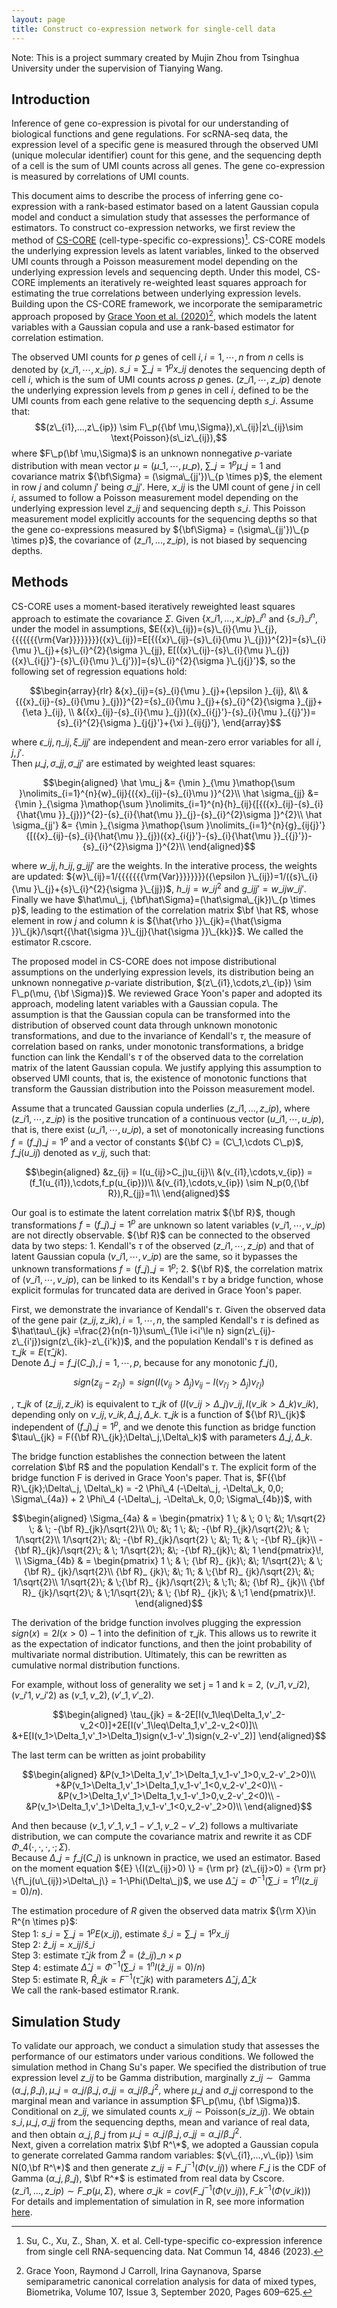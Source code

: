 ```yaml
---
layout: page
title: Construct co-expression network for single-cell data
---
```

Note: This is a project summary created by Mujin Zhou from Tsinghua University under the supervision of Tianying Wang.


## Introduction

Inference of gene co-expression is pivotal for our understanding of biological functions and gene regulations. For scRNA-seq data, the expression level of a specific gene is measured through the observed UMI (unique molecular identifier) count for this gene, and the sequencing depth of a cell is the sum of UMI counts across all genes. The gene co-expression is measured by correlations of UMI counts.

This document aims to describe the process of inferring gene co-expression with a rank-based estimator based on a latent Gaussian copula model and conduct a simulation study that assesses the performance of estimators. To construct co-expression networks, we first review the method of [CS-CORE](https://www.nature.com/articles/s41467-023-40503-7) (cell-type-specific co-expressions)[^fn1]. CS-CORE models the underlying expression levels as latent variables, linked to the observed UMI counts through a Poisson measurement model depending on the underlying expression levels and sequencing depth. Under this model, CS-CORE implements an iteratively re-weighted least squares approach for estimating the true correlations between underlying expression levels. Building upon the CS-CORE framework, we incorporate the semiparametric approach proposed by [Grace Yoon et al. (2020)](https://academic.oup.com/biomet/article/107/3/609/5820553?login=true)[^fn2], which models the latent variables with a Gaussian copula and use a rank-based estimator for correlation estimation.

The observed UMI counts for $p$ genes of cell $i, i=1,\cdots,n$ from $n$ cells is denoted by $(x\_{i1},\cdots,x\_{ip})$. ${s}\_{i}=\mathop{\sum }\nolimits\_{j=1}^{p}{x}\_{ij}$ denotes the sequencing depth of cell $i$, which is the sum of UMI counts across $p$ genes. $(z\_{i1},\cdots,z\_{ip})$ denote the underlying expression levels from $p$ genes in cell $i$, defined to be the UMI counts from each gene relative to the sequencing depth $s\_i$. Assume that:
$$(z\_{i1},...,z\_{ip}) \sim F\_p({\bf \mu,\Sigma}),x\_{ij}|z\_{ij}\sim \text{Poisson}(s\_iz\_{ij}),$$
where $F\_p(\bf \mu,\Sigma)$ is an unknown nonnegative $p$-variate distribution with mean vector $\mu=(\mu\_1,\cdots,\mu\_p)$, $\sum\_{j=1}^p \mu\_j = 1$ and covariance matrix ${\bf\Sigma}  = (\sigma\_{jj'})\_{p \times p}$, the element in row $j$ and column $j'$ being $\sigma\_{jj'}$. Here, $x\_{ij}$ is the UMI count of gene $j$ in cell $i$, assumed to follow a Poisson measurement model depending on the underlying expression level $z\_{ij}$ and sequencing depth $s\_i$. This Poisson measurement model explicitly accounts for the sequencing depths so that the gene co-expressions measured by ${\bf\Sigma} = (\sigma\_{jj'})\_{p \times p}$, the covariance of $(z\_{i1},...,z\_{ip})$, is not biased by sequencing depths.

## Methods
CS-CORE uses a moment-based iteratively reweighted least squares approach to estimate the covariance $\Sigma$. Given $\{x\_{i1},...,x\_{ip}\}\_i^n$ and $\{s\_i\}\_i^n$, under the model in assumptions, $E({x}\_{ij})={s}\_{i}{\mu }\_{j}, {{{{{{{\rm{Var}}}}}}}}({x}\_{ij})=E[{({x}\_{ij}-{s}\_{i}{\mu }\_{j})}^{2}]={s}\_{i}{\mu }\_{j}+{s}\_{i}^{2}{\sigma }\_{jj}, E[({x}\_{ij}-{s}\_{i}{\mu }\_{j})({x}\_{i{j}'}-{s}\_{i}{\mu }\_{j'})]={s}\_{i}^{2}{\sigma }\_{j{j}'}$, so the following set of regression equations hold: 
```math
\begin{array}{rlr}
&{x}_{ij}={s}_{i}{\mu }_{j}+{\epsilon }_{ij}, &\\ 
&{({x}_{ij}-{s}_{i}{\mu }_{j})}^{2}={s}_{i}{\mu }_{j}+{s}_{i}^{2}{\sigma }_{jj}+{\eta }_{ij}, \\ 
&({x}_{ij}-{s}_{i}{\mu }_{j})({x}_{i{j}'}-{s}_{i}{\mu }_{{j}'})={s}_{i}^{2}{\sigma }_{j{j}'}+{\xi }_{ij{j}'},
\end{array}
```
where ${\epsilon }\_{ij}, {\eta }\_{ij}, {\xi }\_{ij{j}'}$ are independent and mean-zero error variables for all $i, j, j'$.  
Then $\mu\_j, \sigma\_{jj}, \sigma\_{jj'}$ are estimated by weighted least squares:
```math
\begin{aligned}
    \hat \mu_j &= {\min }_{\mu }\mathop{\sum }\nolimits_{i=1}^{n}{w}_{ij}{({x}_{ij}-{s}_{i}\mu )}^{2}\\
    \hat \sigma_{jj} &= {\min }_{\sigma }\mathop{\sum }\nolimits_{i=1}^{n}{h}_{ij}{[{({x}_{ij}-{s}_{i}{\hat{\mu }}_{j})}^{2}-{s}_{i}{\hat{\mu }}_{j}-{s}_{i}^{2}\sigma ]}^{2}\\
    \hat \sigma_{jj'} &= {\min }_{\sigma }\mathop{\sum }\nolimits_{i=1}^{n}{g}_{ij{j}'}{[({x}_{ij}-{s}_{i}{\hat{\mu }}_{j})({x}_{i{j}'}-{s}_{i}{\hat{\mu }}_{{j}'})-{s}_{i}^{2}\sigma ]}^{2}\\
\end{aligned}
```
where ${w}\_{ij}, h\_{ij}, g\_{ijj'}$ are the weights. In the interative process, the weights are updated: ${w}\_{ij}=1/{{{{{{{\rm{Var}}}}}}}}({\epsilon }\_{ij})=1/({s}\_{i}{\mu }\_{j}+{s}\_{i}^{2}{\sigma }\_{jj})$, ${h}\_{ij}={w}\_{ij}^{2}$ and ${g}\_{ij{j}'}={w}\_{ij}{w}\_{i{j}'}$. Finally we have $\hat\mu\_j, {\bf\hat\Sigma}=(\hat\sigma\_{jk})\_{p \times p}$, leading to the estimation of the correlation matrix $\bf \hat R$, whose element in row $j$ and column $k$ is ${\hat{\rho }}\_{jk}={\hat{\sigma }}\_{jk}/\sqrt{{\hat{\sigma }}\_{jj}{\hat{\sigma }}\_{kk}}$. We called the estimator R.cscore.

The proposed model in CS-CORE does not impose distributional assumptions on the underlying expression levels, its distribution being an unknown nonnegative $p$-variate distribution, $(z\_{i1},\cdots,z\_{ip}) \sim F\_p(\mu, {\bf \Sigma})$. We reviewed Grace Yoon's paper and adopted its approach, modeling latent variables with a Gaussian copula. The assumption is that the Gaussian copula can be transformed into the distribution of observed count data through unknown monotonic transformations, and due to the invariance of Kendall's $\tau$, the measure of correlation based on ranks, under monotonic transformations, a bridge function can link the Kendall's $\tau$ of the observed data to the correlation matrix of the latent Gaussian copula. We justify applying this assumption to observed UMI counts, that is, the existence of monotonic functions that transform the Gaussian distribution into the Poisson measurement model.

Assume that a truncated Gaussian copula underlies ($z\_{i1},...,z\_{ip}$), where $(z\_{i1}, \cdots, z
\_{ip})$ is the positive truncation of a continuous vector $(u\_{i1},\cdots,u\_{ip})$, that is, there exist $(u\_{i1},\cdots,u\_{ip})$, a set of monotonically increasing functions $f = (f\_j)\_{j=1}^p$ and a vector of constants ${\bf C} = (C\_1,\cdots C\_p)$, $f\_j(u\_{ij})$ denoted as $v\_{ij}$, such that:
```math
\begin{aligned}
    &z_{ij} = I(u_{ij}>C_j)u_{ij}\\
    &(v_{i1},\cdots,v_{ip}) = (f_1(u_{i1}),\cdots,f_p(u_{ip}))\\
    &(v_{i1},\cdots,v_{ip}) \sim N_p(0,{\bf R}),R_{jj}=1\\
\end{aligned}
```
Our goal is to estimate the latent correlation matrix ${\bf R}$, though transformations $f = (f\_j)\_{j=1}^p$ are unknown so latent variables $(v\_{i1},\cdots,v\_{ip})$ are not directly observable. ${\bf R}$ can be connected to the observed data by two steps: 1. Kendall's $\tau$ of the observed $(z\_{i1},\cdots,z\_{ip})$ and that of latent Gaussian copula $(v\_{i1},\cdots,v\_{ip})$ are the same, so it bypasses the unknown transformations $f = (f\_j)\_{j=1}^p$; 2. ${\bf R}$, the correlation matrix of $(v\_{i1},\cdots,v\_{ip})$, can be linked to its Kendall's $\tau$ by a bridge function, whose  explicit formulas for truncated data are derived in Grace Yoon's paper. 

First, we demonstrate the invariance of Kendall's $\tau$. Given the observed data of the gene pair $(z\_{ij},z\_{ik}), i=1,\cdots,n$, the sampled Kendall's $\tau$ is defined as $\hat\tau\_{jk} =\frac{2}{n(n-1)}\sum\_{1\le i<i'\le n} sign(z\_{ij}-z\_{i'j})sign(z\_{ik}-z\_{i'k})$, and the population Kendall's $\tau$ is defined as 
$\tau\_{jk}=E(\hat\tau\_{jk})$.  
Denote $\Delta\_j = f\_j(C\_j), j=1,\cdots,p$, because for any monotonic $f\_j()$, 
```math
sign(z_{ij}-z_{i'j}) = sign(I(v_{ij}>\Delta_j)v_{ij}-I(v_{i'j}>\Delta_j)v_{i'j})
```
, $\tau\_{jk}$ of $(z\_{ij},z\_{ik})$ is equivalent to $\tau\_{jk}$ of $(I(v\_{ij}>\Delta\_j)v\_{ij},I(v\_{ik}>\Delta\_k)v\_{ik})$, depending only on $v\_{ij}, v\_{ik}, \Delta\_j, \Delta\_k$. $\tau\_{jk}$ is a function of ${\bf R}\_{jk}$ independent of $(f\_j)\_{j=1}^p$, and we denote this function as bridge function $\tau\_{jk} = F({\bf R}\_{jk};\Delta\_j,\Delta\_k)$ with parameters $\Delta\_j,\Delta\_k$.

The bridge function establishes the connection between the latent correlation $\bf R$ and the population Kendall's $\tau$. The explicit form of the bridge function F is derived in Grace Yoon's paper. That is, $F({\bf R}\_{jk};\Delta\_j, \Delta\_k) = -2 \Phi\_4 (-\Delta\_j, -\Delta\_k, 0,0; \Sigma\_{4a}) + 2 \Phi\_4 (-\Delta\_j, -\Delta\_k, 0,0; \Sigma\_{4b})$, with 
```math
\begin{aligned}
\Sigma_{4a} & = \begin{pmatrix}
1 \; & \; 0 \; &\; 1/\sqrt{2} \; & \; -{\bf R}_{jk}/\sqrt{2}\\
0\; &\; 1 \; &\; -{\bf R}_{jk}/\sqrt{2}\; & \; 1/\sqrt{2}\\
1/\sqrt{2}\; &\; -{\bf R}_{jk}/\sqrt{2} \; &\; 1\; & \; -{\bf R}_{jk}\\
-{\bf R}_{jk}/\sqrt{2}\; & \; 1/\sqrt{2}\; &\; -{\bf R}_{jk}\; &\; 1
\end{pmatrix}\!,
\\
\Sigma_{4b} & = \begin{pmatrix}
1 \; & \; {\bf R}_ {jk}\; &\; 1/\sqrt{2}\; & \;{\bf R}_ {jk}/\sqrt{2}\\
{\bf R}_ {jk}\; &\; 1\; & \;{\bf R}_ {jk}/\sqrt{2}\; &\; 1/\sqrt{2}\\
1/\sqrt{2}\; & \;{\bf R}_ {jk}/\sqrt{2}\; & \;1\; &\; {\bf R}_ {jk}\\
{\bf R}_ {jk}/\sqrt{2}\; & \;1/\sqrt{2}\; & \; {\bf R}_ {jk}\; & \;1
\end{pmatrix}\!.
\end{aligned}
```
The derivation of the bridge function involves plugging the expression $sign(x) = 2I(x > 0) - 1$ into the definition of $\tau\_{jk}$. This allows us to rewrite it as the expectation of indicator functions, and then the joint probability of multivariate normal distribution. Ultimately, this can be rewritten as cumulative normal distribution functions.

For example, without loss of generality we set j = 1 and k = 2, $(v\_{i1},v\_{i2}),(v\_{i'1},v\_{i'2})$ as $(v\_1,v\_2),(v'\_1,v'\_2)$. 
```math
\begin{aligned}
    \tau_{jk} = &-2E[I(v_1\leq\Delta_1,v'_2-v_2<0)]+2E[I(v'_1\leq\Delta_1,v'_2-v_2<0)]\\
    &+E[I(v_1>\Delta_1,v'_1>\Delta_1)sign(v_1-v'_1)sign(v_2-v'_2)]
\end{aligned}
```
The last term can be written as joint probability
```math
\begin{aligned}
    &P(v_1>\Delta_1,v'_1>\Delta_1,v_1-v'_1>0,v_2-v'_2>0)\\
    +&P(v_1>\Delta_1,v'_1>\Delta_1,v_1-v'_1<0,v_2-v'_2<0)\\
    -&P(v_1>\Delta_1,v'_1>\Delta_1,v_1-v'_1>0,v_2-v'_2<0)\\
    -&P(v_1>\Delta_1,v'_1>\Delta_1,v_1-v'_1<0,v_2-v'_2>0)\\
\end{aligned}
```
And then because $(v\_1,v'\_1,v\_1-v'\_1,v\_2-v'\_2)$ follows a multivariate distribution, we can compute the covariance matrix and rewrite it as CDF $\Phi\_4(\cdot, \cdot, \cdot, \cdot;\Sigma)$.  
Because $\Delta\_j = f\_j(C\_j)$ is unknown in practice, we used an estimator. Based on the moment equation ${E} \{I(z\_{ij}>0) \} = {\rm pr} (z\_{ij}>0) = {\rm pr} \{f\_j(u\_{ij})>\Delta\_j\} = 1-\Phi(\Delta\_j)$, we use $\hat\Delta\_j=\Phi^{-1}(\sum\_{i=1}^n I(z\_{ij}=0)/n)$.

The estimation procedure of $R$ given the observed data matrix ${\rm X}\in R^{n \times p}$:  
Step 1: $s\_i = \sum\_{j=1}^p E(x\_{ij})$, estimate $\hat s\_i = \sum\_{j=1}^p x\_{ij}$  
Step 2: $\hat z\_{ij} = x\_{ij}/\hat s\_i$  
Step 3: estimate $\hat \tau\_{jk}$ from $\hat Z = (\hat z\_{ij})\_{n \times p}$  
Step 4: estimate $\hat \Delta\_j = \Phi^{-1}(\sum\_{i=1}^n I(\hat z\_{ij}=0)/n)$  
Step 5: estimate R, $\hat R\_{jk} = F^{-1}(\hat \tau\_{jk})$ with parameters $\hat\Delta\_j,\hat\Delta\_k$  
We call the rank-based estimator R.rank.  

## Simulation Study  
To validate our approach, we conduct a simulation study that assesses the performance of our estimators under various conditions. We followed the simulation method in Chang Su's paper. We specified the distribution of true expression level $z\_{ij}$ to be Gamma distribution, marginally $z\_{ij} \sim \text{ Gamma }(\alpha\_j,\beta\_j), \mu\_j = \alpha\_j/\beta\_j, \sigma\_{jj} = \alpha\_j/\beta\_j^2$, where $\mu\_j$ and $\sigma\_{jj}$ correspond to the marginal mean and variance in assumption $F\_p(\mu, {\bf \Sigma})$. Conditional on $z\_{ij}$, we simulated counts $x\_{ij} \sim \text{Poisson}(s\_iz\_{ij})$. We obtain $s\_i,\mu\_j,\sigma\_{jj}$ from the sequencing depths, mean and variance of real data, and then obtain $\alpha\_j,\beta\_j$ from $\mu\_j = \alpha\_j/\beta\_j, \sigma\_{jj} = \alpha\_j/\beta\_j^2$.  
Next, given a correlation matrix $\bf R^\*$, we adopted a Gaussian copula to generate correlated Gamma random variables: $(v\_{i1},...,v\_{ip}) \sim N(0,\bf R^\*)$ and then generate ${z}\_{ij}={F}\_{j}^{-1}({{\Phi }}({v}\_{ij}))$ where $F\_j$ is the CDF of $\text{ Gamma }(\alpha\_j,\beta\_j)$, $\bf R^*$ is estimated from real data by Cscore.  
$(z\_{i1},...,z\_{ip}) \sim F\_p(\mu,\Sigma)$, where $\sigma\_{jk} = cov({F}\_{j}^{-1}({{\Phi }}({v}\_{ij})),{F}\_{k}^{-1}({{\Phi }}({v}\_{ik})))$  
For details and implementation of simulation in R, see more information [here]().


[^fn1]: Su, C., Xu, Z., Shan, X. et al. Cell-type-specific co-expression inference from single cell RNA-sequencing data. Nat Commun 14, 4846 (2023).

[^fn2]: Grace Yoon, Raymond J Carroll, Irina Gaynanova, Sparse semiparametric canonical correlation analysis for data of mixed types, Biometrika, Volume 107, Issue 3, September 2020, Pages 609–625.

